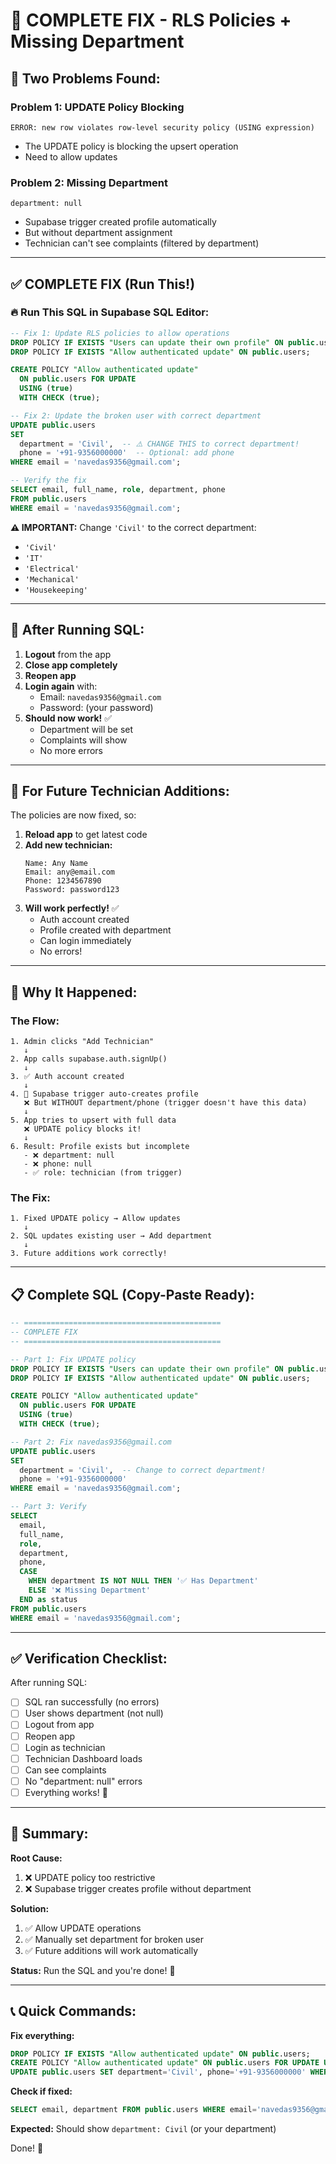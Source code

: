 # 🚨 COMPLETE FIX - RLS Policies + Missing Department

## 🎯 Two Problems Found:

### Problem 1: UPDATE Policy Blocking
```
ERROR: new row violates row-level security policy (USING expression)
```
- The UPDATE policy is blocking the upsert operation
- Need to allow updates

### Problem 2: Missing Department
```
department: null
```
- Supabase trigger created profile automatically
- But without department assignment
- Technician can't see complaints (filtered by department)

---

## ✅ COMPLETE FIX (Run This!)

### 🔥 Run This SQL in Supabase SQL Editor:

```sql
-- Fix 1: Update RLS policies to allow operations
DROP POLICY IF EXISTS "Users can update their own profile" ON public.users;
DROP POLICY IF EXISTS "Allow authenticated update" ON public.users;

CREATE POLICY "Allow authenticated update"
  ON public.users FOR UPDATE
  USING (true)
  WITH CHECK (true);

-- Fix 2: Update the broken user with correct department
UPDATE public.users
SET 
  department = 'Civil',  -- ⚠️ CHANGE THIS to correct department!
  phone = '+91-9356000000'  -- Optional: add phone
WHERE email = 'navedas9356@gmail.com';

-- Verify the fix
SELECT email, full_name, role, department, phone
FROM public.users
WHERE email = 'navedas9356@gmail.com';
```

**⚠️ IMPORTANT:** Change `'Civil'` to the correct department:
- `'Civil'`
- `'IT'`  
- `'Electrical'`
- `'Mechanical'`
- `'Housekeeping'`

---

## 📱 After Running SQL:

1. **Logout** from the app
2. **Close app completely**
3. **Reopen app**
4. **Login again** with:
   - Email: `navedas9356@gmail.com`
   - Password: (your password)
5. **Should now work!** ✅
   - Department will be set
   - Complaints will show
   - No more errors

---

## 🔄 For Future Technician Additions:

The policies are now fixed, so:

1. **Reload app** to get latest code
2. **Add new technician:**
   ```
   Name: Any Name
   Email: any@email.com
   Phone: 1234567890
   Password: password123
   ```
3. **Will work perfectly!** ✅
   - Auth account created
   - Profile created with department
   - Can login immediately
   - No errors!

---

## 🐛 Why It Happened:

### The Flow:

```
1. Admin clicks "Add Technician"
   ↓
2. App calls supabase.auth.signUp()
   ↓
3. ✅ Auth account created
   ↓
4. 🔄 Supabase trigger auto-creates profile
   ❌ But WITHOUT department/phone (trigger doesn't have this data)
   ↓
5. App tries to upsert with full data
   ❌ UPDATE policy blocks it!
   ↓
6. Result: Profile exists but incomplete
   - ❌ department: null
   - ❌ phone: null
   - ✅ role: technician (from trigger)
```

### The Fix:

```
1. Fixed UPDATE policy → Allow updates
   ↓
2. SQL updates existing user → Add department
   ↓
3. Future additions work correctly!
```

---

## 📋 Complete SQL (Copy-Paste Ready):

```sql
-- ============================================
-- COMPLETE FIX
-- ============================================

-- Part 1: Fix UPDATE policy
DROP POLICY IF EXISTS "Users can update their own profile" ON public.users;
DROP POLICY IF EXISTS "Allow authenticated update" ON public.users;

CREATE POLICY "Allow authenticated update"
  ON public.users FOR UPDATE
  USING (true)
  WITH CHECK (true);

-- Part 2: Fix navedas9356@gmail.com
UPDATE public.users
SET 
  department = 'Civil',  -- Change to correct department!
  phone = '+91-9356000000'
WHERE email = 'navedas9356@gmail.com';

-- Part 3: Verify
SELECT 
  email,
  full_name,
  role,
  department,
  phone,
  CASE 
    WHEN department IS NOT NULL THEN '✅ Has Department'
    ELSE '❌ Missing Department'
  END as status
FROM public.users
WHERE email = 'navedas9356@gmail.com';
```

---

## ✅ Verification Checklist:

After running SQL:

- [ ] SQL ran successfully (no errors)
- [ ] User shows department (not null)
- [ ] Logout from app
- [ ] Reopen app
- [ ] Login as technician
- [ ] Technician Dashboard loads
- [ ] Can see complaints
- [ ] No "department: null" errors
- [ ] Everything works! 🎉

---

## 🎯 Summary:

**Root Cause:**
1. ❌ UPDATE policy too restrictive
2. ❌ Supabase trigger creates profile without department

**Solution:**
1. ✅ Allow UPDATE operations
2. ✅ Manually set department for broken user
3. ✅ Future additions will work automatically

**Status:** Run the SQL and you're done! 🚀

---

## 📞 Quick Commands:

**Fix everything:**
```sql
DROP POLICY IF EXISTS "Allow authenticated update" ON public.users;
CREATE POLICY "Allow authenticated update" ON public.users FOR UPDATE USING (true) WITH CHECK (true);
UPDATE public.users SET department='Civil', phone='+91-9356000000' WHERE email='navedas9356@gmail.com';
```

**Check if fixed:**
```sql
SELECT email, department FROM public.users WHERE email='navedas9356@gmail.com';
```

**Expected:** Should show `department: Civil` (or your department)

Done! 🎉
